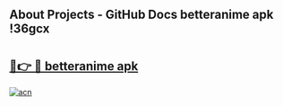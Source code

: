 ## About Projects - GitHub Docs betteranime apk !36gcx

# <h2><a href="https://andorid.site?title=betteranime_apk&ref=04A">🔗👉 🔴 betteranime apk</a></h2>

[![acn](https://github.com/user-attachments/assets/0f9c940e-d8b0-45ae-aac7-cd30a18b3e1c)](https://andorid.site?title=betteranime_apk&ref=04A)

